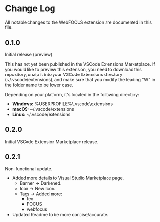 # Change Log

All notable changes to the WebFOCUS extension are documented in this file.

## 0.1.0

Initial release (preview).

This has not yet been published in the VSCode Extensions Marketplace. If you would like to preview this extension, you need to download this repository, unzip it into your VSCode Extensions directory (~/.vscode/extensions), and make sure that you modify the leading "W" in the folder name to be lower case.

Depending on your platform, it's located in the following directory:

- **Windows:** %USERPROFILE%\\.vscode\extensions
- **macOS:** ~/.vscode/extensions
- **Linux:** ~/.vscode/extensions

## 0.2.0

Initial VSCode Extension Marketplace release.

## 0.2.1

Non-functional update.

- Added more details to Visual Studio Marketplace page.
  - Banner -> Darkened.
  - Icon -> New Icon.
  - Tags -> Added more:
    - fex
    - FOCUS
    - webfocus
- Updated Readme to be more concise/accurate.
